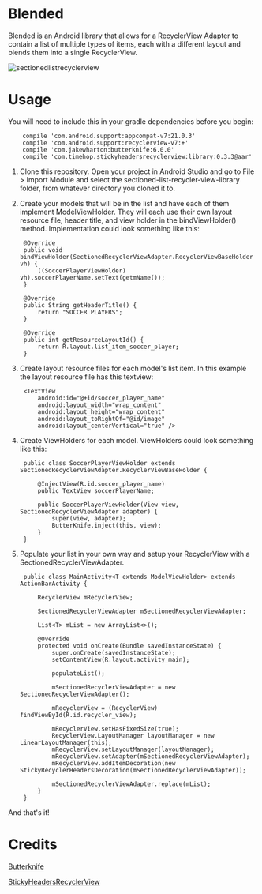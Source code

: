Blended
=======

Blended is an Android library that allows for a RecyclerView Adapter to contain a list of multiple types of items, each with a different layout and blends them into a single RecyclerView.

![sectionedlistrecyclerview](https://cloud.githubusercontent.com/assets/4675165/5624308/ba436fdc-9530-11e4-9ac0-43e5c5abb259.png)

Usage
=====

You will need to include this in your gradle dependencies before you begin:

		compile 'com.android.support:appcompat-v7:21.0.3'
	    compile 'com.android.support:recyclerview-v7:+'
	    compile 'com.jakewharton:butterknife:6.0.0'
	    compile 'com.timehop.stickyheadersrecyclerview:library:0.3.3@aar'

1. Clone this repository.  Open your project in Android Studio and go to File > Import Module and select the sectioned-list-recycler-view-library folder, from whatever directory you cloned it to.

2. Create your models that will be in the list and have each of them implement ModelViewHolder.  They will each use their own layout resource file, header title, and view holder in the bindViewHolder() method.  Implementation could look something like this:

		@Override
	    public void bindViewHolder(SectionedRecyclerViewAdapter.RecyclerViewBaseHolder vh) {
	        ((SoccerPlayerViewHolder) vh).soccerPlayerName.setText(getmName());
	    }

	    @Override
	    public String getHeaderTitle() {
	        return "SOCCER PLAYERS";
	    }

	    @Override
	    public int getResourceLayoutId() {
	        return R.layout.list_item_soccer_player;
	    }

3. Create layout resource files for each model's list item. In this example the layout resource file has this textview:

        <TextView
            android:id="@+id/soccer_player_name"
            android:layout_width="wrap_content"
            android:layout_height="wrap_content"
            android:layout_toRightOf="@id/image"
            android:layout_centerVertical="true" />


4. Create ViewHolders for each model.  ViewHolders could look something like this:

		public class SoccerPlayerViewHolder extends SectionedRecyclerViewAdapter.RecyclerViewBaseHolder {

		    @InjectView(R.id.soccer_player_name)
		    public TextView soccerPlayerName;

		    public SoccerPlayerViewHolder(View view, SectionedRecyclerViewAdapter adapter) {
		        super(view, adapter);
		        ButterKnife.inject(this, view);
		    }
		}	


5. Populate your list in your own way and setup your RecyclerView with a SectionedRecyclerViewAdapter.

		public class MainActivity<T extends ModelViewHolder> extends ActionBarActivity {

		    RecyclerView mRecyclerView;

		    SectionedRecyclerViewAdapter mSectionedRecyclerViewAdapter;

		    List<T> mList = new ArrayList<>();

		    @Override
		    protected void onCreate(Bundle savedInstanceState) {
		        super.onCreate(savedInstanceState);
		        setContentView(R.layout.activity_main);

		        populateList();

		        mSectionedRecyclerViewAdapter = new SectionedRecyclerViewAdapter();

		        mRecyclerView = (RecyclerView) findViewById(R.id.recycler_view);

		        mRecyclerView.setHasFixedSize(true);
		        RecyclerView.LayoutManager layoutManager = new LinearLayoutManager(this);
		        mRecyclerView.setLayoutManager(layoutManager);
		        mRecyclerView.setAdapter(mSectionedRecyclerViewAdapter);
		        mRecyclerView.addItemDecoration(new StickyRecyclerHeadersDecoration(mSectionedRecyclerViewAdapter));

		        mSectionedRecyclerViewAdapter.replace(mList);
		    } 
		}


And that's it!

Credits
=======

[Butterknife][1]

[StickyHeadersRecyclerView][2]


[1]: https://github.com/JakeWharton/butterknife
[2]: https://github.com/timehop/sticky-headers-recyclerview
